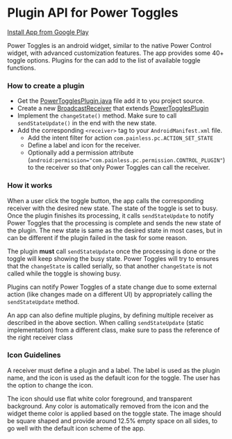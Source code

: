 # Plugin API for Power Toggles

[Install App from Google Play](https://play.google.com/store/apps/details?id=com.painless.pc)

Power Toggles is an android widget, similar to the native Power Control widget, with advanced customization features. The app provides some 40+ toggle options.
Plugins for the can add to the list of available toggle functions.

### How to create a plugin
  - Get the [PowerTogglesPlugin.java](https://github.com/sunnygoyal/power-toggle-plugin/blob/master/api/com/painless/pc/PowerTogglesPlugin.java) file add it to you project source.
  - Create a new [BroadcastReceiver](http://developer.android.com/reference/android/content/BroadcastReceiver.html) that extends [PowerTogglesPlugin](https://github.com/sunnygoyal/power-toggle-plugin/blob/master/api/com/painless/pc/PowerTogglesPlugin.java)
  - Implement the `changeState()` method. Make sure to call `sendStateUpdate()` in the end with the new state. 
  - Add the corresponding `<receiver>` tag to your `AndroidManifest.xml` file.
    * Add the intent filter for action `com.painless.pc.ACTION_SET_STATE`
    * Define a label and icon for the receiver.
    * Optionally add a permission attribute (`android:permission="com.painless.pc.permission.CONTROL_PLUGIN"`) to the receiver so that only Power Toggles can call the receiver.

### How it works
When a user click the toggle button, the app calls the corresponding receiver with the desired new state. The state of the toggle is set to busy.
Once the plugin finishes its processing, it calls `sendStateUpdate` to notify Power Toggles that the processing is complete and sends the new state of the plugin. The new state is same as the desired state in most cases, but in can be different if the plugin failed in the task for some reason.

The plugin **must** call `sendStateUpdate` once the processing is done or the toggle will keep showing the busy state.
Power Toggles will try to ensures that the `changeState` is called serially, so that another `changeState` is not called while the toggle is showing busy.

Plugins can notify Power Toggles of a state change due to some external action (like changes made on a different UI) by appropriately calling the `sendStateUpdate` method.

An app can also define multiple plugins, by defining multiple receiver as described in the above section. When calling `sendStateUpdate` (static implementation) from a different class, make sure to pass the reference of the right receiver class

### Icon Guidelines
A receiver must define a plugin and a label. The label is used as the plugin name, and the icon is used as the default icon for the toggle. The user has the option to change the icon.

The icon should use flat white color foreground, and transparent background. Any color is automatically removed from the icon and the widget theme color is applied based on the toggle state. The image should be square shaped and provide around 12.5% empty space on all sides, to go well with the default icon scheme of the app.
